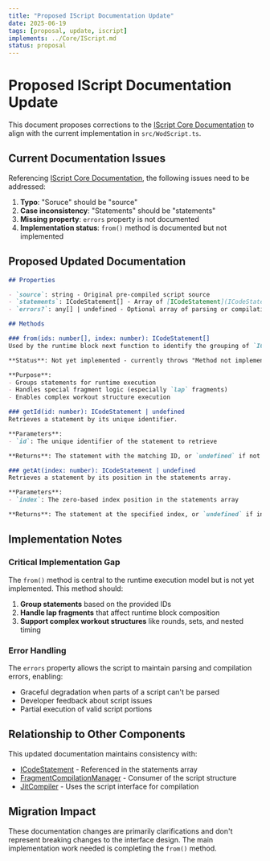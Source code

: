 ```yaml
---
title: "Proposed IScript Documentation Update"
date: 2025-06-19
tags: [proposal, update, iscript]
implements: ../Core/IScript.md
status: proposal
---
```


# Proposed IScript Documentation Update

This document proposes corrections to the [IScript Core Documentation](../Core/IScript.md) to align with the current implementation in `src/WodScript.ts`.

## Current Documentation Issues

Referencing [IScript Core Documentation](../Core/IScript.md), the following issues need to be addressed:

1. **Typo**: "Soruce" should be "source"
2. **Case inconsistency**: "Statements" should be "statements" 
3. **Missing property**: `errors` property is not documented
4. **Implementation status**: `from()` method is documented but not implemented

## Proposed Updated Documentation

```markdown
## Properties

- `source`: string - Original pre-compiled script source
- `statements`: ICodeStatement[] - Array of [ICodeStatement](ICodeStatement.md) representing the parsed script structure
- `errors?`: any[] | undefined - Optional array of parsing or compilation errors encountered during script processing

## Methods

### from(ids: number[], index: number): ICodeStatement[]
Used by the runtime block next function to identify the grouping of `ICodeStatement` blocks that will generate the next `IRuntimeBlock`. This is where special `lap` fragments would impact how a `IRuntimeBlock` is composed.

**Status**: Not yet implemented - currently throws "Method not implemented."

**Purpose**: 
- Groups statements for runtime execution
- Handles special fragment logic (especially `lap` fragments)
- Enables complex workout structure execution

### getId(id: number): ICodeStatement | undefined
Retrieves a statement by its unique identifier.

**Parameters**:
- `id`: The unique identifier of the statement to retrieve

**Returns**: The statement with the matching ID, or `undefined` if not found

### getAt(index: number): ICodeStatement | undefined  
Retrieves a statement by its position in the statements array.

**Parameters**:
- `index`: The zero-based index position in the statements array

**Returns**: The statement at the specified index, or `undefined` if index is out of bounds
```

## Implementation Notes

### Critical Implementation Gap
The `from()` method is central to the runtime execution model but is not yet implemented. This method should:

1. **Group statements** based on the provided IDs
2. **Handle lap fragments** that affect runtime block composition  
3. **Support complex workout structures** like rounds, sets, and nested timing

### Error Handling
The `errors` property allows the script to maintain parsing and compilation errors, enabling:
- Graceful degradation when parts of a script can't be parsed
- Developer feedback about script issues
- Partial execution of valid script portions

## Relationship to Other Components

This updated documentation maintains consistency with:
- [ICodeStatement](../Core/ICodeStatement.md) - Referenced in the statements array
- [FragmentCompilationManager](../Core/Compiler/FragmentCompilationManager.md) - Consumer of the script structure
- [JitCompiler](../Core/Compiler/JitCompiler.md) - Uses the script interface for compilation

## Migration Impact

These documentation changes are primarily clarifications and don't represent breaking changes to the interface design. The main implementation work needed is completing the `from()` method.
